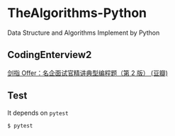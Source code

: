 # TheAlgorithms-Python
Data Structure and Algorithms Implement by Python

## CodingEnterview2

[剑指 Offer：名企面试官精讲典型编程题（第 2 版） (豆瓣)](https://book.douban.com/subject/27008702/)

## Test

It depends on `pytest`

```bash
$ pytest
```

